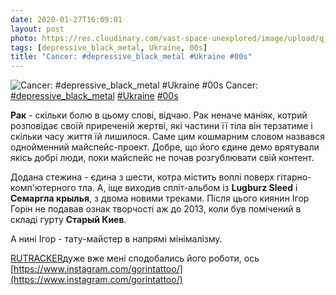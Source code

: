```yaml
---
date: 2020-01-27T16:09:01
layout: post
photo: https://res.cloudinary.com/vast-space-unexplored/image/upload/q_auto,dpr_auto,w_auto/photos/photo_864_27-01-2020_15-36-07.jpg
tags: [depressive_black_metal, Ukraine, 00s]
title: "Cancer: #depressive_black_metal #Ukraine #00s"
---
```

![Cancer: #depressive_black_metal #Ukraine #00s](https://res.cloudinary.com/vast-space-unexplored/image/upload/q_auto,dpr_auto,w_auto/photos/photo_864_27-01-2020_15-36-07.jpg)
Cancer: [#depressive_black_metal](/tags/#depressive_black_metal) [#Ukraine](/tags/#Ukraine) [#00s](/tags/#00s)

**Рак** - скільки болю в цьому слові, відчаю. Рак неначе маніяк, котрий розповідає своїй приреченій жертві, які частини її тіла він терзатиме і скільки часу життя їй лишилося. Саме цим кошмарним словом назвався однойменний майспейс-проект. Добре, що його єдине демо врятували якісь добрі люди, поки майспейс не почав розгублювати свій контент.

Додана стежина - єдина з шести, котра містить воплі поверх гітарно-комп&#39;ютерного тла. А, іще виходив спліт-альбом із **Lugburz Sleed** і **Семаргла крылья**, з двома новими треками. Після цього киянин Ігор Горін не подавав ознак творчості аж до 2013, коли був помічений в складі гурту **Старый Киев**.

А нині Ігор - тату-майстер в напрямі мінімалізму.

[RUTRACKER](https://rutracker.org/forum/viewtopic.php?t=4261186)дуже вже мені сподобались його роботи, ось [https://www.instagram.com/gorintattoo/](https://www.instagram.com/gorintattoo/)